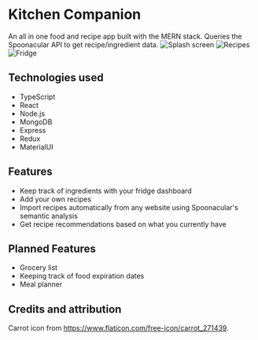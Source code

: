 # Kitchen Companion

An all in one food and recipe app built with the MERN stack. Queries the Spoonacular API to get recipe/ingredient data.
![Splash screen](https://imgur.com/1cntvDV.png)
![Recipes](https://imgur.com/oxbTvBf.png)  
![Fridge](https://imgur.com/E0tU9Tf.png)

## Technologies used

- TypeScript
- React
- Node.js
- MongoDB
- Express
- Redux
- MaterialUI

## Features

- Keep track of ingredients with your fridge dashboard
- Add your own recipes
- Import recipes automatically from any website using Spoonacular's semantic analysis
- Get recipe recommendations based on what you currently have

## Planned Features

- Grocery list
- Keeping track of food expiration dates
- Meal planner

## Credits and attribution

Carrot icon from https://www.flaticon.com/free-icon/carrot_271439.
